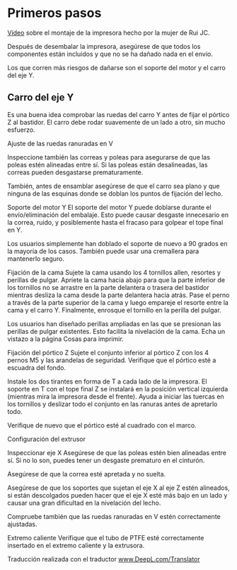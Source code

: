 # Primeros pasos


[Vídeo](https://www.youtube.com/watch?v=fiS3RKAHpXA) sobre el montaje de la impresora hecho por la mujer de Rui JC.

Después de desembalar la impresora, asegúrese de que todos los componentes están incluidos y que no se ha dañado nada en el envío.

Los que corren más riesgos de dañarse son el soporte del motor y el carro del eje Y.

## Carro del eje Y
Es una buena idea comprobar las ruedas del carro Y antes de fijar el pórtico Z al bastidor. El carro debe rodar suavemente de un lado a otro, sin mucho esfuerzo.

Ajuste de las ruedas ranuradas en V

Inspeccione también las correas y poleas para asegurarse de que las poleas estén alineadas entre sí. Si las poleas están desalineadas, las correas pueden desgastarse prematuramente.

También, antes de ensamblar asegúrese de que el carro sea plano y que ninguna de las esquinas donde se doblan los puntos de fijación del lecho.

Soporte del motor Y
El soporte del motor Y puede doblarse durante el envío/eliminación del embalaje. Esto puede causar desgaste innecesario en la correa, ruido, y posiblemente hasta el fracaso para golpear el tope final en Y.

Los usuarios simplemente han doblado el soporte de nuevo a 90 grados en la mayoría de los casos. También puede usar una cremallera para mantenerlo seguro.

Fijación de la cama
Sujete la cama usando los 4 tornillos allen, resortes y perillas de pulgar. Apriete la cama hacia abajo para que la parte inferior de los tornillos no se arrastre en la parte delantera o trasera del bastidor mientras desliza la cama desde la parte delantera hacia atrás. Pase el perno a través de la parte superior de la cama y luego empareje el resorte entre la cama y el carro Y. Finalmente, enrosque el tornillo en la perilla del pulgar.

Los usuarios han diseñado perillas ampliadas en las que se presionan las perillas de pulgar existentes. Esto facilita la nivelación de la cama. Echa un vistazo a la página Cosas para imprimir.

Fijación del pórtico Z
Sujete el conjunto inferior al pórtico Z con los 4 pernos M5 y las arandelas de seguridad. Verifique que el pórtico esté a escuadra del fondo.

Instale los dos tirantes en forma de T a cada lado de la impresora. El soporte en T con el tope final Z se instalará en la posición vertical izquierda (mientras mira la impresora desde el frente). Ayuda a iniciar las tuercas en los tornillos y deslizar todo el conjunto en las ranuras antes de apretarlo todo.

Verifique de nuevo que el pórtico esté al cuadrado con el marco.

Configuración del extrusor

Inspeccionar eje X
Asegúrese de que las poleas estén bien alineadas entre sí. Si no lo son, puedes tener un desgaste prematuro en el cinturón.

Asegúrese de que la correa esté apretada y no suelta.

Asegúrese de que los soportes que sujetan el eje X al eje Z estén alineados, si están descolgados pueden hacer que el eje X esté más bajo en un lado y causar una gran dificultad en la nivelación del lecho.

Compruebe también que las ruedas ranuradas en V estén correctamente ajustadas.

Extremo caliente
Verifique que el tubo de PTFE esté correctamente insertado en el extremo caliente y la extrusora.

Traducción realizada con el traductor www.DeepL.com/Translator
